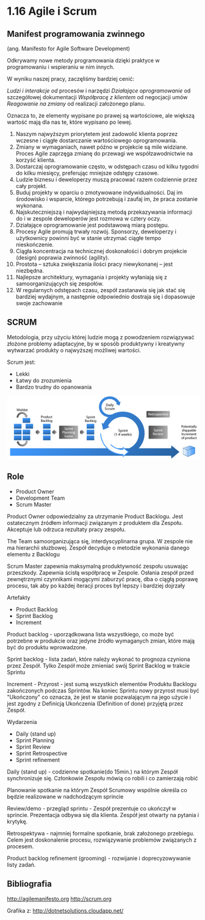 1.16 Agile i Scrum
=======================

Manifest programowania zwinnego
-------------------------------

(ang. Manifesto for Agile Software Development)

Odkrywamy nowe metody programowania dzięki praktyce w programowaniu
i wspieraniu w nim innych.

W wyniku naszej pracy, zaczęliśmy bardziej cenić:

*Ludzi i interakcje od* procesów i narzędzi
*Działające oprogramowanie* od szczegółowej dokumentacji
*Współpracę z klientem* od negocjacji umów
*Reagowanie na zmiany* od realizacji założonego planu.

Oznacza to, że elementy wypisane po prawej są wartościowe,
ale większą wartość mają dla nas te, które wypisano po lewej.

1. Naszym najwyższym priorytetem jest zadowolić klienta poprzez wczesne i ciągłe dostarczanie wartościowego oprogramowania.
2. Zmiany w wymaganiach, nawet późno w projekcie są mile widziane. Proces Agile zaprzęga zmianę do przewagi we współzawodnictwie na korzyść klienta.
3. Dostarczaj oprogramowanie często, w odstępach czasu od kilku tygodni do kilku miesięcy, preferując mniejsze odstępy czasowe.
4. Ludzie biznesu i deweloperzy muszą pracować razem codziennie przez cały projekt.
5. Buduj projekty w oparciu o zmotywowane indywidualności. Daj im środowisko i wsparcie, którego potrzebują i zaufaj im, że praca zostanie wykonana.
6. Najskuteczniejszą i najwydajniejszą metodą przekazywania informacji do i w zespole deweloperów jest rozmowa w cztery oczy.
7. Działające oprogramowanie jest podstawową miarą postępu.
8. Procesy Agile promują trwały rozwój. Sponsorzy, deweloperzy i użytkownicy powinni być w stanie utrzymać ciągłe tempo nieskończenie.
9. Ciągła koncentracja na technicznej doskonałości i dobrym projekcie (design) poprawia zwinność (agility).
10. Prostota – sztuka zwiększania ilości pracy niewykonanej – jest niezbędna.
11. Najlepsze architektury, wymagania i projekty wyłaniają się z samoorganizujących się zespołów.
12. W regularnych odstępach czasu, zespół zastanawia się jak stać się bardziej wydajnym, a następnie odpowiednio dostraja się i dopasowuje swoje zachowanie

SCRUM
-----

Metodologia, przy użyciu której ludzie mogą z powodzeniem rozwiązywać złożone problemy adaptacyjne, by w sposób produktywny i kreatywny wytwarzać produkty o najwyższej możliwej wartości.

Scrum jest:

* Lekki
* Łatwy do zrozumienia
* Bardzo trudny do opanowania

![image](./images/scrum_metodyka.jpg)

Role
----

* Product Owner
* Development Team
* Scrum Master

Product Owner odpowiedzialny za utrzymanie Product Backlogu. Jest ostatecznym źródłem informacji związanym z produktem dla Zespołu. Akceptuje lub odrzuca rezultaty pracy zespołu.

The Team samoorganizująca się, interdyscyplinarna grupa. W zespole nie ma hierarchii służbowej. Zespół decyduje o metodzie wykonania danego elementu z Backlogu

Scrum Master zapewnia maksymalną produktywność zespołu usuwając przeszkody. Zapewnia ścisłą współpracę w Zespole. Osłania zespół przed zewnętrznymi czynnikami mogącymi zaburzyć pracę, dba o ciągłą poprawę procesu, tak aby po każdej iteracji proces był lepszy i bardziej dojrzały

Artefakty
* Product Backlog
* Sprint Backlog
* Increment

Product backlog - uporządkowana lista wszystkiego, co może być potrzebne w produkcie oraz jedyne źródło wymaganych zmian, które mają być do produktu wprowadzone.

Sprint backlog - lista zadań, które należy wykonać to prognoza czyniona przez Zespół. Tylko Zespół może zmieniać swój Sprint Backlog w trakcie Sprintu

Increment - Przyrost - jest sumą wszystkich elementów Produktu Backlogu zakończonych podczas Sprintów. Na koniec Sprintu nowy przyrost musi być "Ukończony"
co oznacza, że jest w stanie pozwalającym na jego użycie i jest zgodny z Definicją Ukończenia (Definition of done) przyjętą przez Zespół.

Wydarzenia

* Daily (stand up)
* Sprint Planning
* Sprint Review
* Sprint Retrospective
* Sprint refinement

Daily (stand up) - codzienne spotkanie(do 15min.) na którym Zespół synchronizuje się. Członkowie Zespołu mówią co robili i co zamierzają robić

Planowanie spotkanie na którym Zespół Scrumowy wspólnie określa co będzie realizowane w nadchodzącym sprincie

Review/demo - przegląd sprintu - Zespół prezentuje co ukończył w sprincie. Prezentacja odbywa się dla klienta. Zespół jest otwarty na pytania i krytykę.

Retrospektywa - najmniej formalne spotkanie, brak założonego przebiegu. Celem jest doskonalenie procesu, rozwiązywanie problemów związanych z procesem.

Product backlog refinement (grooming) - rozwijanie i doprecyzowywanie listy zadań.


Bibliografia
------------

http://agilemanifesto.org
http://scrum.org

Grafika z:
http://dotnetsolutions.cloudapp.net/